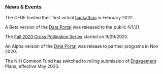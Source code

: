 ### News & Events

The CFDE hosted their first virtual [hackathon](https://nih-cfde.github.io/2022-feb-hackathon/) in February 2022.

A Beta version of the [Data Portal](https://app.nih-cfde.org/) was released to the public 4/1/21.

The [Fall 2020 Cross Pollination Series](https://docs.google.com/spreadsheets/d/1hQAeOLkivUZZnwZ_KxfGw3neezMaWbrPk9nnFiKfQGA/edit#gid=1089477257/) started on 9/29/2020. 

An Alpha version of the [Data Portal](https://app.nih-cfde.org/) was release to partner programs in Nov 2020.

The NIH Common Fund has switched to rolling submission of [Engagement](https://www.nih-cfde.org/engagement/) Plans, effective May 2020. 
